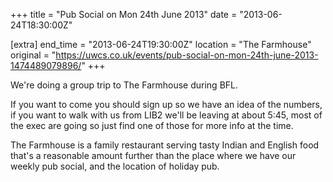 +++
title = "Pub Social on Mon 24th June 2013"
date = "2013-06-24T18:30:00Z"

[extra]
end_time = "2013-06-24T19:30:00Z"
location = "The Farmhouse"
original = "https://uwcs.co.uk/events/pub-social-on-mon-24th-june-2013-1474489079896/"
+++

We're doing a group trip to The Farmhouse during BFL.

If you want to come you should sign up so we have an idea of the numbers, if you want to walk with us from LIB2 we'll be leaving at about 5:45, most of the exec are going so just find one of those for more info at the time.

The Farmhouse is a family restaurant serving tasty Indian and English food that's a reasonable amount further than the place where we have our weekly pub social, and the location of holiday pub.

